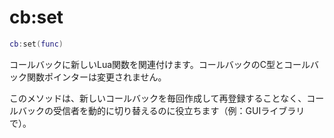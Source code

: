# cb:set

```lua
cb:set(func)
```

コールバックに新しいLua関数を関連付けます。コールバックのC型とコールバック関数ポインターは変更されません。

このメソッドは、新しいコールバックを毎回作成して再登録することなく、コールバックの受信者を動的に切り替えるのに役立ちます（例：GUIライブラリで）。
